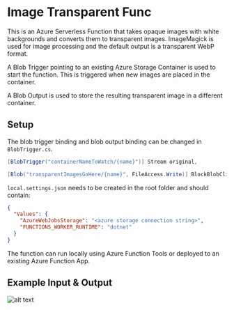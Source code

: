 # Image Transparent Func

This is an Azure Serverless Function that takes opaque images with white backgrounds and converts them to transparent images. ImageMagick is used for image processing and the default output is a transparent WebP format.

A Blob Trigger pointing to an existing Azure Storage Container is used to start the function. This is triggered when new images are placed in the container.

A Blob Output is used to store the resulting transparent image in a different container.

## Setup

The blob trigger binding and blob output binding can be changed in `BlobTrigger.cs`.

```c#
[BlobTrigger("containerNameToWatch/{name}")] Stream original,

[Blob("transparentImagesGoHere/{name}", FileAccess.Write)] BlockBlobClient outClient,
```

`local.settings.json` needs to be created in the root folder and should contain:

```json
{
  "Values": {
    "AzureWebJobsStorage": "<azure storage connection string>",
    "FUNCTIONS_WORKER_RUNTIME": "dotnet"
  }
}
```

The function can run locally using Azure Function Tools or deployed to an existing Azure Function App.

## Example Input & Output

![alt text](https://github.com/Jason-nzd/ImageTransparentFunc/blob/master/images/image-comparison.jpg?raw=true "Image Comparison")
